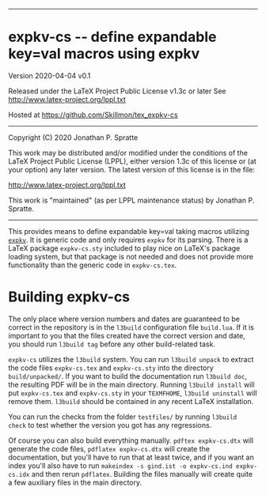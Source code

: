 -------------------------------------------------------------------------------
# expkv-cs -- define expandable key=val macros using expkv

Version 2020-04-04 v0.1

Released under the LaTeX Project Public License v1.3c or later
See http://www.latex-project.org/lppl.txt

Hosted at https://github.com/Skillmon/tex_expkv-cs

-------------------------------------------------------------------------------

Copyright (C) 2020 Jonathan P. Spratte

This  work may be  distributed and/or  modified under  the conditions  of the
LaTeX Project Public License (LPPL),  either version 1.3c  of this license or
(at your option) any later version.  The latest version of this license is in
the file:

  http://www.latex-project.org/lppl.txt

This work is "maintained" (as per LPPL maintenance status) by
  Jonathan P. Spratte.

-------------------------------------------------------------------------------

This provides means to define expandable key=val taking macros utilizing
[`expkv`](https://github.com/Skillmon/tex_expkv). It is generic code and only
requires `expkv` for its parsing. There is a LaTeX package `expkv-cs.sty`
included to play nice on LaTeX's package loading system, but that package is not
needed and does not provide more functionality than the generic code in
`expkv-cs.tex`.

# Building expkv-cs

The only place where version numbers and dates are guaranteed to be correct in
the repository is in the `l3build` configuration file `build.lua`. If it is
important to you that the files created have the correct version and date, you
should run `l3build tag` before any other build-related task.

`expkv-cs` utilizes the `l3build` system. You can run `l3build unpack` to
extract the code files `expkv-cs.tex` and `expkv-cs.sty` into the directory
`build/unpacked/`.  If you want to build the documentation run `l3build doc`,
the resulting PDF will be in the main directory. Running `l3build install` will
put `expkv-cs.tex` and `expkv-cs.sty` in your `TEXMFHOME`, `l3build uninstall`
will remove them. `l3build` should be contained in any recent LaTeX
installation.

You can run the checks from the folder `testfiles/` by running `l3build check`
to test whether the version you got has any regressions.

Of course you can also build everything manually. `pdftex expkv-cs.dtx` will
generate the code files, `pdflatex expkv-cs.dtx` will create the documentation,
but you'll have to run that at least twice, and if you want an index you'll also
have to run `makeindex -s gind.ist -o expkv-cs.ind expkv-cs.idx` and then
rerun `pdflatex`. Building the files manually will create quite a few auxiliary
files in the main directory.

